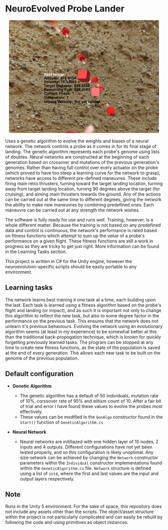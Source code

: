 NeuroEvolved Probe Lander
===========================

<p align="center">
	<img src="images/3resized.jpg?raw=true"/>
</p>

Uses a genetic algorithm to evolve the weights and biases of a neural network. The network controls a probe as it comes in for its final stage of landing. The genetic algorithm represents each probe's genome using lists of doubles. Neural networks are constructed at the beginning of each generation based on crossover and mutations of the previous generation's genomes. Rather than having full control over every actuator on the probe (which proved to have too steep a learning curve for the network to grasp), networks have access to different pre-defined maneuvres. These include firing main retro thrusters, turning toward the target landing location, turning away from target landing location, turning 90 degrees above the target (for cruising), and aiming main thrusters towards the ground. Any of the actions can be carried out at the same time to different degrees, giving the network the ability to make new maneuvres by combining predefined ones. Each maneuvre can be carried out at any strength the network wishes.

The software is fully ready for use and runs well. Training, however, is a whole different matter. Because the training is not based on any predefined data and control is continuous, the network's performance is rated based on fitness functions which attempt to sum up the *value* of a probe's performance on a given flight. These fitness functions are still a work in progress as they are tricky to get just right. More information can be found in the Learning Tasks section.

This project is written in C# for the Unity engine, however the neuroevolution-specific scripts should be easily portable to any environment.

Learning tasks
--------------
The network learns best training it one task at a time, each building upon the last. Each task is learned using a fitness algorithm based on the probe's flight and landing (or impact), and as such it is important not only to change this algorithm to reflect the new task, but also to some degree factor in the performance on the previous task. This ensures that the network does not unlearn it's previous behaviours. Evolving the network using an evolutionary algorithm seems (at least in my experience) to be somewhat better at this than the traditional back-propogation technique, which is known for quickly forgetting previously learned tasks. The program can be stopped at any time to create new fitness functions, as the state of the population is saved at the end of every generation. This allows each new task to be built on the genome of the previous population.

Default configuration
---------------------
+ __Genetic Algorithm__
  * The genetic algorithm has a default of 50 individuals, mutation rate of 10%, corssover rate of 95% and elitism count of 10. After a fair bit of trial and error I have found these values to evolve the probes most effectively.
  * These values can be modified in the `GenAlgo` constructor found in the `Start()` function of `GeneticAlgorithm.cs`

+ __Neural Network__
  * Neural networks are initiliazed with one hidden layer of 10 nodes, 2 inputs and 4 outputs. Different configurations have not yet been tested properly, and so this configuration is likely unoptimal. Any size network can be achieved by changing the `Network` constructor parameters within the `Individual` constructor implementations found within the `GeneticAlgorithm.cs` file. `Network` structure is defined using a list of `int`s, where the first and last values are the input and output layers respectively.

Note
----
Runs in the Unity 5 environment. For the sake of space, this repository does not include any assets other than the scripts. The object/asset structure within the project is not particularly complicated and can easily be rebuilt by following the code and using primitives as object instances.